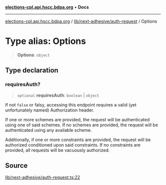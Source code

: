 [**elections-cpl.api.hscc.bdpa.org**](../../../../README.md) • **Docs**

***

[elections-cpl.api.hscc.bdpa.org](../../../../README.md) / [lib/next-adhesive/auth-request](../README.md) / Options

# Type alias: Options

> **Options**: `object`

## Type declaration

### requiresAuth?

> `optional` **requiresAuth**: `boolean` \| `object`

If not `false` or falsy, accessing this endpoint requires a valid (yet
unfortunately named) Authorization header.

If one or more schemes are provided, the request will be authenticated
using one of said schemes. If no schemes are provided, the request will be
authenticated using any available scheme.

Additionally, if one or more constraints are provided, the request will be
authorized conditioned upon said constraints. If no constraints are
provided, all requests will be vacuously authorized.

## Source

[lib/next-adhesive/auth-request.ts:22](https://github.com/nhscc/elections_cpl.api.hscc.bdpa.org/blob/46ed5b306a3fd199be2bd28706c3da03542c6da3/lib/next-adhesive/auth-request.ts#L22)
